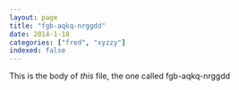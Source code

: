 ```yaml
---
layout: page
title: "fgb-aqkq-nrggdd"
date: 2014-1-18
categories: ["fred", "xyzzy"]
indexed: false
---
```

This is the body of _this_ file, the one called fgb-aqkq-nrggdd
